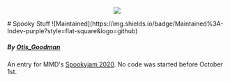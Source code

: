 <p align="center"> 
<img src="https://i.imgur.com/WgDcMyX.gif">
</p>
# Spooky Stuff
![Maintained](https://img.shields.io/badge/Maintained%3A-Indev-purple?style=flat-square&logo=github)

##### By [Otis_Goodman](https://github.com/OtisGoodman/)

An entry for MMD's [Spookyjam 2020](https://github.com/MinecraftModDevelopment/MMD-Site/blob/6d4c0dcdd3b94b186c7ee8075fdae56697b5680f/docs/events/spooky_jam_2020.md). 
No code was started before October 1st.


